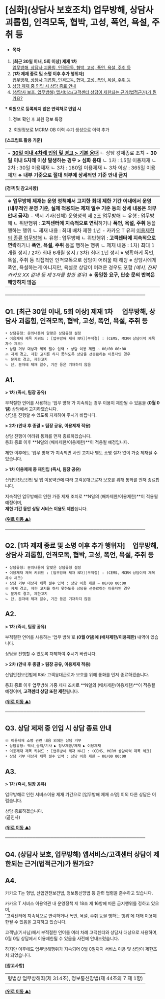 # [심화](상담사 보호조치) 업무방해, 상담사 괴롭힘, 인격모독, 협박, 고성, 폭언, 욕설, 주취 등

* #### **목차**

1. **[최근 30일 이내, 5회 이상] 제재 1차**  
   [업무방해, 상담사 괴롭힘, 인격모독, 협박, 고성, 폭언, 욕설, 주취 등](#h_01HQQAGGK2N3YCFWBKTF8F551K)
2. **[1차 제재 종료 및 소명 이후 추가 행위자]**  
   [업무방해, 상담사 괴롭힘, 인격모독, 협박, 고성, 폭언, 욕설, 주취 등](#01J0HZPGT6CCBQR0NGFSQ4YBQV)
3. [상담 제재 중 인입 시 상담 종료 안내](#01J0J0FG5KJZT7V0GPCN5TGD2Z)
4. [(상담사 보호, 업무방해) 앱서비스/고객센터 상담이 제한되는 근거(법적근거)가 뭔가요?](#01JRSJHVNCQHXFWJRJ3BDPMVSW)

**\* 회원으로** **등록되지 않은 연락처로 인입 시**

   1. 정보 확인 후 회원 정보 특정

   2. 회원정보로 MCRM OB 이력 수기 생성으로 이력 추가

**[스크립트 활용 기준]**

|  |
| --- |
| **- [30일 이내 4차례 인입 및 경고 > 기본 응대](https://kakaomobilitysupport.zendesk.com/hc/ko/articles/33834462677785--%EA%B8%B0%EB%B3%B8-%EC%9A%95%EC%84%A4-%EC%9D%B8%EA%B2%A9%EB%AA%A8%EB%8F%85-%EA%B3%A0%EC%84%B1-%ED%8F%AD%EC%96%B8-%EC%83%81%EB%8B%B4%EC%82%AC%EB%B3%B4%ED%98%B8-%EC%97%85%EB%AC%B4%EB%B0%A9%ED%95%B4)**  ㄴ 상담 강제종료 조치  **- 30일 이내 5차례 이상 발생하는 경우 > 심화 응대** ㄴ 1차 : 15일 이용제재 ㄴ 2차 : 30일 이용제재 ㄴ 3차 : 180일 이용제재 ㄴ 3차 이상 : 365일 이용제재  **※ 내부 기준으로 절대 외부에 상세적인 기준 안내 금지** |

**[정책 및 참고사항]**

|  |
| --- |
| **※ 업무방해 제재는 운영 정책에서 고지한 최대 제한 기간 이내에서 운영** **(내부적인 운영 기준, 실제 적용되는 제재 일수 기준 등의 상세 내용은 외부 안내 금지)**  - 택시 기사(전체) [운영정책 제 2조 업무방해](https://policy.kakaomobility.com/viewer/?pageCode=OPERATION_POLICY&subPageCode=taxi_driver)  ㄴ 유형 : 업무방해 ㄴ 위반행위 : **고객센터에 지속적으로 연락**하거나 **폭언, 욕설, 주취** 등을 행하는 행위 ㄴ 제재 내용 : 최대 배차 제한 1년  - 카카오 T 유저 [이용제한의 종류 업무방해](https://policy.kakaomobility.com/viewer/?pageCode=OPERATIONAL_POLICY)  ㄴ 유형 : 업무방해 ㄴ 위반행위 : **고객센터에 지속적으로 연락**하거나 **폭언, 욕설, 주취** 등을 행하는 행위 ㄴ 제재 내용 : 1차) 최대 1개월 정지 / 2차) 최대 6개월 정지 / 3차) 최대 1년 정지    ※ 명확하게 폭언, 욕설, 주취 등 직접적인 인격모독으로 상담이 어려울 때 해당  ※ 상담사에게 폭언, 욕설하는게 아니지만, 욕설로 상담이 어려운 경우도 포함 *(예시, 진짜 카카오 XX 같네* *등 제 3자를 칭한 경우)* **※ 동일한 요구, 단순 문의 반복은 해당하지 않음** |

──────────────────────────────────────────────

**Q1. [최근 30일 이내, 5회 이상] 제재 1차      업무방해, 상담사 괴롭힘, 인격모독, 협박, 고성, 폭언, 욕설, 주취 등**
-------------------------------------------------------------------------------

```
• 상담유형: 문의내용에 알맞은 상담유형 설정  
• 이용제재 제목 키워드 : [업무방해 제재 N차][부적절] : (CEMS, MCRM 상담이력 제목 차수 체크)  
• 상담 거부 대상자 제목 필수 입력 : 상담 이용 제한 ~ 00/00 00:00   
※ 자제 경고, 제한 고지를 하지 못하도록 상담을 선종료하는 이용자인 경우  
ㄴ 문자로 경고, 제한고지  
ㄴ 단, 문자에 제재 일수, 기간 등은 기재하지 않음
```

**A1.**
-------

**> 1차 (즉시, 팀장 공유)**

부적절한 언어를 사용하는 ‘업무 방해’가 지속되는 경우 이용이 제한될 수 있음을 **(0월 0일)** 상담에서 고지하였습니다.   
상담을 진행할 수 있도록 자제하여 주시기 바랍니다.

**> 2차 (안내 후 종결 > 팀장 공유, 이용제재 적용)**

상담 진행이 어려워 통화를 먼저 종료하겠습니다.  
통화 종료 이후 **N일의 (배차제한/이용제한)**이 적용될 예정입니다.

제한 이후에도 ‘업무 방해’가 지속되면 사전 고지나 별도 소명 절차 없이 가중 제재될 수 있습니다.

**> 1차 이용제재 중 재인입 (즉시, 팀장 공유)**

산업안전보건법 및 앱 이용약관에 따라 고객응대근로자 보호를 위해 통화를 먼저 종료합니다.

지속적인 업무방해로 인한 가중 제재 조치로 **N일의 (배차제한/이용제한)**이 적용될 예정이며,   
**제한 기간 동안 상담 서비스 이용도 제한**됩니다.

[**(위로 이동 ▲)**](#h_01JRW02E7ZNM8WBXCRW51MYMH4)

──────────────────────────────────────────────

**Q2. [1차 제재 종료 및 소명 이후 추가 행위자]     업무방해, 상담사 괴롭힘, 인격모독, 협박, 고성, 폭언, 욕설, 주취 등**
-------------------------------------------------------------------------------

```
• 상담유형: 문의내용에 알맞은 상담유형 설정  
• 이용제재 제목 키워드 : [업무방해 제재 N차][부적절] : (CEMS, MCRM 상담이력 제목 차수 체크)  
• 상담 거부 대상자 제목 필수 입력 : 상담 이용 제한 ~ 00/00 00:00   
※ 자제 경고, 제한 고지를 하지 못하도록 상담을 선종료하는 이용자인 경우  
ㄴ 문자로 경고, 제한고지  
ㄴ 단, 문자에 제재 일수, 기간 등은 기재하지 않음  

```

**A2.**
-------

**> 1차 (즉시, 팀장 공유)**

부적절한 언어를 사용하는 ‘업무 방해’로 **(0월 0일)에 (배차제한/이용제한)** 내역이 있습니다.

상담을 진행할 수 있도록 자제하여 주시기 바랍니다.

**> 2차 (안내 후 종결 > 팀장 공유, 이용제재 적용)**

산업안전보건법에 따라 고객응대근로자 보호를 위해 통화를 먼저 종료하겠습니다.

통화 종료 이후 업무방해 가중 제재 조치로 **N일의 (배차제한/이용제한)**이 적용될 예정이며, **고객센터 상담 또한 제한**됩니다.

[**(위로 이동 ▲)**](#h_01JRW02E7ZNM8WBXCRW51MYMH4)

──────────────────────────────────────────────

**Q3. 상담 제재 중 인입 시 상담 종료 안내**
-----------------------------

```
※ 이용제재 소명 관련 내용 외에는 상담 거부  
• 상담유형: 택시_승객/기사 ▶ 정보제공/제재 ▶ 이용제재  
• 이용제재 제목 키워드 : [업무방해 제재 N차] : (CEMS, MCRM 상담이력 제목 체크)  
• 상담 거부 대상자 제목 필수 입력 : 상담 이용 제한 ~ 00/00 00:00   

```

**A3.**
-------

**> 1차 (즉시, 팀장 공유)**

업무방해로 인한 서비스이용 제재 기간으로 [업무방해 제재 소명] 이외 다른 상담은 어렵습니다.

상담 종료하겠습니다.   
(끝인사)

[**(위로 이동 ▲)**](#h_01JRW02E7ZNM8WBXCRW51MYMH4)

──────────────────────────────────────────────

**Q4. (상담사 보호, 업무방해) 앱서비스/고객센터 상담이 제한되는 근거(법적근거)가 뭔가요?**
--------------------------------------------------------

**A4.**
-------

카카오 T는 형법, 산업안전보건법, 정보통신망법 등 관련 법령을 준수하고 있습니다.

카카오 T 서비스 이용약관 내 운영정책 제 18조 제 16항에 따른 금지행위를 정하고 있으며,  
'고객센터에 지속적으로 연락하거나 폭언, 욕설, 주취 등을 행하는 행위'에 대해 이용제한될 수 있음을 고지하고 있습니다.

고객님(기사님)께서 부적절한 언어를 여러 차례 고객센터와 상담사 대상으로 사용하여, 0월 0일 상담에서 이용제한될 수 있음을 사전에 안내드렸습니다.

하지만 이후에도 업무방해행위가 지속되어 0월 0일까지 서비스 이용 및 상담이 제한조치 되었습니다.

**[참고사항]**

|  |
| --- |
| 형법상 업무방해죄(제 314조), 정보통신망법(제 44조의 7 제 1항) |

[**(위로 이동 ▲)**](#h_01JRW02E7ZNM8WBXCRW51MYMH4)